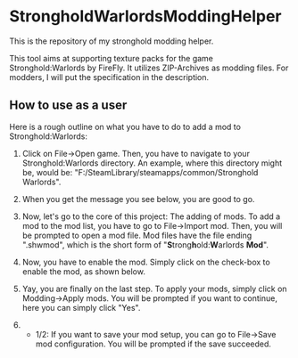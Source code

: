 # StrongholdWarlordsModdingHelper
This is the repository of my stronghold modding helper.

This tool aims at supporting texture packs for the game Stronghold:Warlords by FireFly.
It utilizes ZIP-Archives as modding files. For modders, I will put the specification in the description.

## How to use as a user
Here is a rough outline on what you have to do to add a mod to Stronghold:Warlords:
1. Click on File->Open game. Then, you have to navigate to your Stronghold:Warlords directory. An example, where this directory might be, would be:
   "F:/SteamLibrary/steamapps/common/Stronghold Warlords".

2. When you get the message you see below, you are good to go.

3. Now, let's go to the core of this project: The adding of mods. To add a mod to the mod list, you have to
   go to File->Import mod. Then, you will be prompted to open a mod file. Mod files have the file ending ".shwmod",
   which is the short form of "**S**trong**h**old:**W**arlords **Mod**".

4. Now, you have to enable the mod. Simply click on the check-box to enable the mod, as shown below.

5. Yay, you are finally on the last step. To apply your mods, simply click on Modding->Apply mods. You will be prompted if you
   want to continue, here you can simply click "Yes".
   
5. + 1/2: If you want to save your mod setup, you can go to File->Save mod configuration. You will be prompted if the save succeeded.
